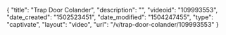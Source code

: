 {
    "title": "Trap Door Colander",
    "description": "",
    "videoid": "109993553",
    "date_created": "1502523451",
    "date_modified": "1504247455",
    "type": "captivate",
    "layout": "video",
    "url": "\/v\/trap-door-colander\/109993553"
}